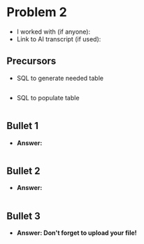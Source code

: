 # Problem 2
- I worked with (if anyone):
- Link to AI transcript (if used):

## Precursors
 - SQL to generate needed table
   ```sql

   ```
 - SQL to populate table
   ```sql

   ```


## Bullet 1
 - **Answer:**
```sql

```

## Bullet 2
- **Answer:**
```sql

```

## Bullet 3
- **Answer: Don't forget to upload your file!**
```sql

```
